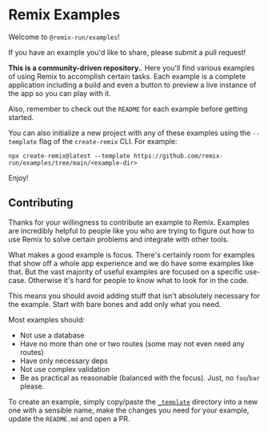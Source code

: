 # Remix Examples

Welcome to `@remix-run/examples`!

If you have an example you'd like to share, please submit a pull request!

**This is a community-driven repository.**. Here you'll find various examples of using Remix to accomplish certain tasks. Each example is a complete application including a build and even a button to preview a live instance of the app so you can play with it.

Also, remember to check out the `README` for each example before getting started.

You can also initialize a new project with any of these examples using the `--template` flag of the `create-remix` CLI. For example:

```
npx create-remix@latest --template https://github.com/remix-run/examples/tree/main/<example-dir>
```

Enjoy!

## Contributing

Thanks for your willingness to contribute an example to Remix. Examples are incredibly helpful to people like you who are trying to figure out how to use Remix to solve certain problems and integrate with other tools.

What makes a good example is focus. There's certainly room for examples that show off a whole app experience and we do have some examples like that. But the vast majority of useful examples are focused on a specific use-case. Otherwise it's hard for people to know what to look for in the code.

This means you should avoid adding stuff that isn't absolutely necessary for the example. Start with bare bones and add only what you need.

Most examples should:

- Not use a database
- Have no more than one or two routes (some may not even need any routes)
- Have only necessary deps
- Not use complex validation
- Be as practical as reasonable (balanced with the focus). Just, no `foo`/`bar` please.

To create an example, simply copy/paste the [`_template`](_template) directory into a new one with a sensible name, make the changes you need for your example, update the `README.md` and open a PR.
